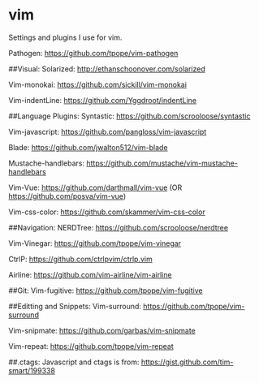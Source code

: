# vim

Settings and plugins I use for vim.

Pathogen: https://github.com/tpope/vim-pathogen


##Visual:
Solarized: http://ethanschoonover.com/solarized

Vim-monokai: https://github.com/sickill/vim-monokai

Vim-indentLine: https://github.com/Yggdroot/indentLine


##Language Plugins:
Syntastic: https://github.com/scrooloose/syntastic

Vim-javascript: https://github.com/pangloss/vim-javascript

Blade: https://github.com/jwalton512/vim-blade

Mustache-handlebars: https://github.com/mustache/vim-mustache-handlebars

Vim-Vue: https://github.com/darthmall/vim-vue (OR https://github.com/posva/vim-vue)

Vim-css-color: https://github.com/skammer/vim-css-color



##Navigation:
NERDTree: https://github.com/scrooloose/nerdtree

Vim-Vinegar: https://github.com/tpope/vim-vinegar

CtrlP: https://github.com/ctrlpvim/ctrlp.vim

Airline: https://github.com/vim-airline/vim-airline


##Git:
Vim-fugitive: https://github.com/tpope/vim-fugitive


##Editting and Snippets:
Vim-surround: https://github.com/tpope/vim-surround

Vim-snipmate: https://github.com/garbas/vim-snipmate

Vim-repeat: https://github.com/tpope/vim-repeat



##.ctags:
Javascript and ctags is from: https://gist.github.com/tim-smart/199338

